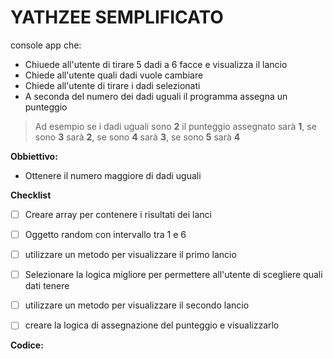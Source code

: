 # YATHZEE SEMPLIFICATO

console app che:

- Chiuede all'utente di tirare 5 dadi a 6 facce e visualizza il lancio
- Chiede all'utente quali dadi vuole cambiare 
- Chiede all'utente di tirare i dadi selezionati
- A seconda del numero dei dadi uguali il programma assegna un punteggio
> Ad esempio se i dadi uguali sono **2** il punteggio assegnato sarà **1**, se sono **3** sarà **2**, se sono **4** sarà **3**, se sono **5** sarà **4**   

**Obbiettivo:**

- Ottenere il numero maggiore di dadi uguali

**Checklist**

- [ ] Creare array per contenere i risultati dei lanci
- [ ] Oggetto random con intervallo tra 1 e 6
- [ ] utilizzare un metodo per visualizzare il primo lancio
- [ ] Selezionare la logica migliore per permettere all'utente di scegliere quali dati tenere
- [ ] utilizzare un metodo per visualizzare il secondo lancio
- [ ] creare la logica di assegnazione del punteggio e visualizzarlo


**Codice:**
```csharp

```

